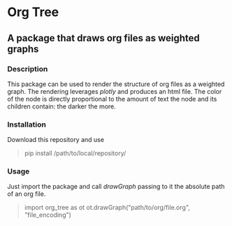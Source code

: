 # Org Tree
## A package that draws org files as weighted graphs
### Description
This package can be used to render the structure of org files as a weighted graph. The rendering leverages _plotly_ and produces an html file. The color of the node is directly proportional to the amount of text the node and its children contain: the darker the more.
### Installation
Download this repository and use
> pip install /path/to/local/repository/
### Usage
Just import the package and call _drawGraph_ passing to it the absolute path of an org file.
> import org_tree as ot
> ot.drawGraph("path/to/org/file.org", "file_encoding")
